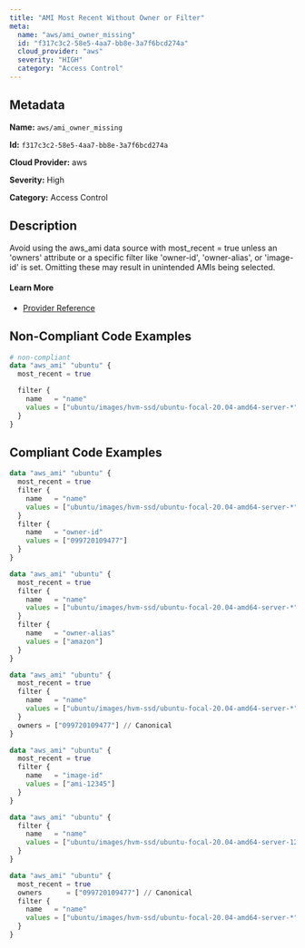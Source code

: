 ```yaml
---
title: "AMI Most Recent Without Owner or Filter"
meta:
  name: "aws/ami_owner_missing"
  id: "f317c3c2-58e5-4aa7-bb8e-3a7f6bcd274a"
  cloud_provider: "aws"
  severity: "HIGH"
  category: "Access Control"
---
```


## Metadata
**Name:** `aws/ami_owner_missing`

**Id:** `f317c3c2-58e5-4aa7-bb8e-3a7f6bcd274a`

**Cloud Provider:** aws

**Severity:** High

**Category:** Access Control

## Description
Avoid using the aws_ami data source with most_recent = true unless an 'owners' attribute or a specific filter like 'owner-id', 'owner-alias', or 'image-id' is set. Omitting these may result in unintended AMIs being selected.

#### Learn More

 - [Provider Reference](https://registry.terraform.io/providers/hashicorp/aws/latest/docs/data-sources/ami)

## Non-Compliant Code Examples
```terraform
# non-compliant
data "aws_ami" "ubuntu" {
  most_recent = true

  filter {
    name   = "name"
    values = ["ubuntu/images/hvm-ssd/ubuntu-focal-20.04-amd64-server-*"]
  }
}

```

## Compliant Code Examples
```terraform
data "aws_ami" "ubuntu" {
  most_recent = true
  filter {
    name   = "name"
    values = ["ubuntu/images/hvm-ssd/ubuntu-focal-20.04-amd64-server-*"]
  }
  filter {
    name   = "owner-id"
    values = ["099720109477"]
  }
}

data "aws_ami" "ubuntu" {
  most_recent = true
  filter {
    name   = "name"
    values = ["ubuntu/images/hvm-ssd/ubuntu-focal-20.04-amd64-server-*"]
  }
  filter {
    name   = "owner-alias"
    values = ["amazon"]
  }
}

data "aws_ami" "ubuntu" {
  most_recent = true
  filter {
    name   = "name"
    values = ["ubuntu/images/hvm-ssd/ubuntu-focal-20.04-amd64-server-*"]
  }
  owners = ["099720109477"] // Canonical
}

data "aws_ami" "ubuntu" {
  most_recent = true
  filter {
    name   = "image-id"
    values = ["ami-12345"]
  }
}

data "aws_ami" "ubuntu" {
  filter {
    name   = "name"
    values = ["ubuntu/images/hvm-ssd/ubuntu-focal-20.04-amd64-server-1234"]
  }
}

data "aws_ami" "ubuntu" {
  most_recent = true
  owners      = ["099720109477"] // Canonical
  filter {
    name   = "name"
    values = ["ubuntu/images/hvm-ssd/ubuntu-focal-20.04-amd64-server-*"]
  }
}

```